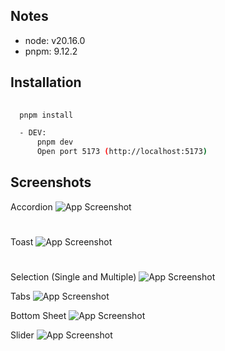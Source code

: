 
## Notes
- node: v20.16.0 
- pnpm: 9.12.2


## Installation

```bash
  
  pnpm install

  - DEV:
      pnpm dev
      Open port 5173 (http://localhost:5173)
```
    
## Screenshots

Accordion
![App Screenshot](https://github.com/user-attachments/assets/350d4c58-5bca-473d-b93b-eb081d6f2b56)

#

Toast
![App Screenshot](https://github.com/user-attachments/assets/d0e7c452-6e68-4532-8b3e-9112960b7834)

#

Selection (Single and Multiple)
![App Screenshot](https://github.com/user-attachments/assets/d95bea97-c6fe-46c3-b09a-99b296df465e)

Tabs
![App Screenshot](https://github.com/user-attachments/assets/1fbf18cc-a233-46a8-b695-c66f4a9dce96)

Bottom Sheet
![App Screenshot](https://github.com/user-attachments/assets/f0784407-b1c6-4604-a73f-2bb287c5d91d)

Slider
![App Screenshot](https://github.com/user-attachments/assets/fc03fcaa-79b7-4fc1-8355-5015ff0851fd)